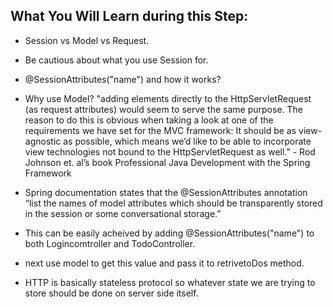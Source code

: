 ## What You Will Learn during this Step:
- Session vs Model vs Request.
- Be cautious about what you use Session for.
- @SessionAttributes("name") and how it works?
- Why use Model? "adding elements directly to the HttpServletRequest (as request attributes) would seem to serve the same purpose. The reason to do this is obvious when taking a look at one of the requirements we have set for the MVC framework: It should be as view-agnostic as possible, which means we’d like to be able to incorporate view technologies not bound to the HttpServletRequest as well." - Rod Johnson et. al’s book Professional Java Development with the Spring Framework
- Spring documentation states that the @SessionAttributes annotation “list the names of model attributes which should be transparently stored in the session or some conversational storage.”


- This can be easily acheived by adding @SessionAttributes("name") to both Logincomtroller and TodoController. 
- next use model to get this value and pass it to retrivetoDos method.  

- HTTP is basically stateless protocol so whatever state we are trying to store should be done on server side itself. 
